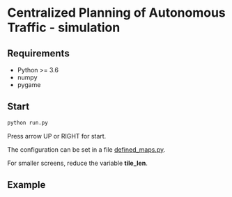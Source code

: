 # Centralized Planning of Autonomous Traffic - simulation

## Requirements
* Python >= 3.6
* numpy
* pygame

## Start
```python
python run.py
```

Press arrow UP or RIGHT for start.

The configuration can be set in a file [defined_maps.py](https://gitlab.fit.cvut.cz/pletiond/dp_simulation/blob/master/defined_maps.py). 

For smaller screens, reduce the variable **tile_len**.

## Example

[](http://vis_example.PNG)
